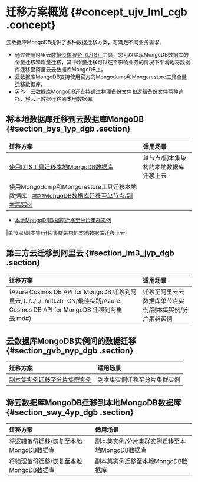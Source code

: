 # 迁移方案概览 {#concept_ujv_lml_cgb .concept}

云数据库MongoDB提供了多种数据迁移方案，可满足不同业务需求。

-   通过使用阿里云[数据传输服务（DTS）](https://www.alibabacloud.com/help/zh/doc-detail/26592.htm)工具，您可以实现MongoDB数据库的全量迁移和增量迁移，其中增量迁移可以在不影响业务的情况下平滑地将数据库迁移至阿里云云数据库MongoDB上。
-   云数据库MongoDB支持使用官方的Mongodump和Mongorestore工具全量迁移数据库。
-   另外，云数据库MongoDB还支持通过物理备份文件和逻辑备份文件两种途径，将云上数据迁移到本地数据库。

## 将本地数据库迁移到云数据库MongoDB {#section_bys_1yp_dgb .section}

|迁移方案|适用场景|
|:---|:---|
|[使用DTS工具迁移本地MongoDB数据库](../../../../intl.zh-CN/副本集快速入门/数据迁移/使用DTS工具迁移MongoDB数据库.md#)|单节点/副本集架构的本地数据库迁移上云|
|使用Mongodump和Mongorestore工具迁移本地数据库-   [本地MongoDB数据库迁移至单节点/副本集实例](../../../../intl.zh-CN/副本集快速入门/数据迁移/使用自带命令行工具迁移数据.md#)
-   [本地MongoDB数据库迁移至分片集群实例](../../../../intl.zh-CN/分片集群快速入门/数据迁移/使用自带命令行工具迁移数据.md#)

|单节点/副本集/分片集群架构的本地数据库迁移上云|

## 第三方云迁移到阿里云 {#section_im3_jyp_dgb .section}

|迁移方案|适用场景|
|:---|:---|
|[Azure Cosmos DB API for MongoDB 迁移到阿里云](../../../../intl.zh-CN/最佳实践/Azure Cosmos DB API for MongoDB 迁移到阿里云.md#)|迁移至阿里云云数据库单节点实例/副本集实例/分片集群实例|

## 云数据库MongoDB实例间的数据迁移 {#section_gvb_nyp_dgb .section}

|迁移方案|适用场景|
|:---|:---|
|[副本集实例迁移至分片集群实例](intl.zh-CN//副本集实例迁移至分片集群实例.md#)|副本集实例迁移至分片集群实例|

## 将云数据库MongoDB迁移到本地MongoDB数据库 {#section_swy_4yp_dgb .section}

|迁移方案|适用场景|
|:---|:---|
|[将逻辑备份迁移/恢复至本地MongoDB数据库](intl.zh-CN/用户指南/数据恢复/逻辑备份恢复至自建数据库.md#)|副本集实例/分片集群实例迁移至本地MongoDB数据库|
|[将物理备份迁移/恢复至本地MongoDB数据库](intl.zh-CN/用户指南/数据恢复/物理备份恢复至自建数据库/将物理备份恢复至自建数据库.md#)|副本集实例迁移至本地MongoDB数据库|

